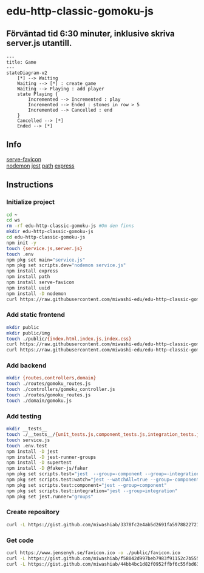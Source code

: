 # edu-http-classic-gomoku-js

## Förväntad tid 6:30 minuter, inklusive skriva server.js utantill.


```mermaid
---
title: Game
---
stateDiagram-v2
    [*] --> Waiting
    Waiting --> [*] : create game
    Waiting --> Playing : add player
    state Playing {
        Incremented --> Incremented : play
        Incremented --> Ended : stones in row > 5
        Incremented --> Cancelled : end
    }
    Cancelled --> [*]
    Ended --> [*]
```

## Info

[serve-favicon](https://expressjs.com/en/resources/middleware/serve-favicon.html)  
[nodemon](https://www.npmjs.com/package/nodemon)
[jest](https://www.npmjs.com/package/jest)
[path](https://www.npmjs.com/package/path)
[express](https://www.npmjs.com/package/express)

## Instructions

### Initialize project

```bash
cd ~
cd ws
rm -rf edu-http-classic-gomoku-js #Om den finns
mkdir edu-http-classic-gomoku-js
cd edu-http-classic-gomoku-js
npm init -y
touch {service.js,server.js}
touch .env
npm pkg set main="service.js"
npm pkg set scripts.dev="nodemon service.js"
npm install express
npm install path
npm install serve-favicon
npm install uuid
npm install -D nodemon 
curl https://raw.githubusercontent.com/miwashi-edu/edu-http-classic-gomoku-js/main/resources/favicon.ico -o ./public/favicon.ico
```

### Add static frontend

```bash
mkdir public
mkdir public/img
touch ./public/{index.html,index.js,index.css}
curl https://raw.githubusercontent.com/miwashi-edu/edu-http-classic-gomoku-js/main/resources/black.png -o ./public/img/black.png
curl https://raw.githubusercontent.com/miwashi-edu/edu-http-classic-gomoku-js/main/resources/white.png -o ./public/img/white.png
```

### Add backend

```bash
mkdir {routes,controllers,domain}
touch ./routes/gomoku_routes.js
touch ./controllers/gomoku_controller.js
touch ./routes/gomoku_routes.js
touch ./domain/gomoku.js
```

### Add testing

```bash
mkdir __tests__
touch ./__tests__/{unit_tests.js,component_tests.js,integration_tests.js}
touch service.js
touch .env.test
npm install -D jest
npm install -D jest-runner-groups
npm install -D supertest
npm install -D @faker-js/faker
npm pkg set scripts.test="jest  --group=-component --group=-integration"
npm pkg set scripts.test:watch="jest --watchAll=true --group=-component --group=-integration"
npm pkg set scripts.test:component="jest --group=component"
npm pkg set scripts.test:integration="jest --group=integration"
npm pkg set jest.runner="groups"
```
### Create repository

```bash
curl -L https://gist.github.com/miwashiab/3378fc2e4ab5d2691fa5978822721796/raw/.gitignore -o .gitignore
```

### Get code

```bash
curl https://www.jensenyh.se/favicon.ico -o ./public/favicon.ico
curl -L https://gist.github.com/miwashiab/f58042d997beb7983f91152c7b555529/raw/server.js -o server.js
curl -L https://gist.github.com/miwashiab/44bb4bc1d82f0952ffbf6c55fbd63ec8/raw/index.html -o  ./public/index.html
```
